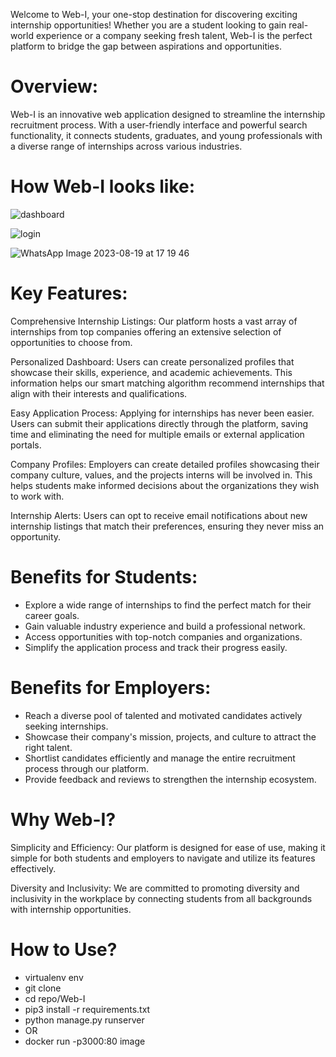 Welcome to Web-I, your one-stop destination for discovering exciting internship opportunities! Whether you are a student looking to gain real-world experience or a company seeking fresh talent, Web-I is the perfect platform to bridge the gap between aspirations and opportunities.

# Overview:
Web-I is an innovative web application designed to streamline the internship recruitment process. With a user-friendly interface and powerful search functionality, it connects students, graduates, and young professionals with a diverse range of internships across various industries.

# How Web-I looks like:
![dashboard](https://github.com/mayank-0407/Web-I/assets/97796657/90927218-e02e-4ac2-ab95-da6b2196b28c)

![login](https://github.com/mayank-0407/Web-I/assets/97796657/003d3d16-0d80-45d5-813d-9a6ac4e44a27)

![WhatsApp Image 2023-08-19 at 17 19 46](https://github.com/mayank-0407/Web-I/assets/97796657/8fd35122-8a1f-45e3-a177-49e6bc2d7d66)

# Key Features:

Comprehensive Internship Listings: Our platform hosts a vast array of internships from top companies offering an extensive selection of opportunities to choose from.

Personalized Dashboard: Users can create personalized profiles that showcase their skills, experience, and academic achievements. This information helps our smart matching algorithm recommend internships that align with their interests and qualifications.

Easy Application Process: Applying for internships has never been easier. Users can submit their applications directly through the platform, saving time and eliminating the need for multiple emails or external application portals.

Company Profiles: Employers can create detailed profiles showcasing their company culture, values, and the projects interns will be involved in. This helps students make informed decisions about the organizations they wish to work with.

Internship Alerts: Users can opt to receive email notifications about new internship listings that match their preferences, ensuring they never miss an opportunity.

# Benefits for Students:

- Explore a wide range of internships to find the perfect match for their career goals.
- Gain valuable industry experience and build a professional network.
- Access opportunities with top-notch companies and organizations.
- Simplify the application process and track their progress easily.

# Benefits for Employers:

- Reach a diverse pool of talented and motivated candidates actively seeking internships.
- Showcase their company's mission, projects, and culture to attract the right talent.
- Shortlist candidates efficiently and manage the entire recruitment process through our platform.
- Provide feedback and reviews to strengthen the internship ecosystem.

# Why Web-I?

Simplicity and Efficiency: Our platform is designed for ease of use, making it simple for both students and employers to navigate and utilize its features effectively.

Diversity and Inclusivity: We are committed to promoting diversity and inclusivity in the workplace by connecting students from all backgrounds with internship opportunities.

# How to Use?
- virtualenv env
- git clone <http-link>
- cd repo/Web-I
- pip3 install -r requirements.txt
- python manage.py runserver
- OR
- docker run -p3000:80 image
